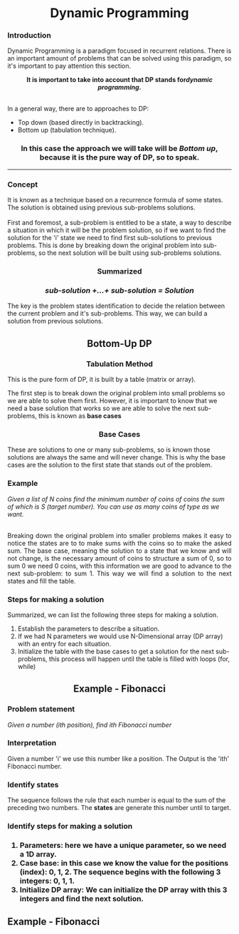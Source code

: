 <h1 align="center">Dynamic Programming</h1>
<div>

<p align="justify">
  <h3>Introduction</h3>
  Dynamic Programming is a paradigm focused in recurrent relations. There is an important amount of problems that can be solved using this paradigm, so it's important to pay attention this section.
</p>

<p align="center"><b>It is important to take into account that DP stands for<i>dynamic programming</i>.</b></p>
  
  <br>
  In a general way, there are to approaches to DP:
    <ul>
      <li>Top down (based directly in backtracking).</li>
      <li>Bottom up (tabulation technique).</li>
    </ul>
  
  <h3 align="center">In this case the approach we will take will be <b><i>Bottom up</i></b>, because it is the pure way of DP, so to speak.</h3>
  <hr>
  <h3>Concept</h3>
  It is known as a technique based on a recurrence formula of some states. The solution is obtained using previous sub-problems solutions.
  <br><br>
  First and foremost, a sub-problem is entitled to be a state, a way to describe a situation in which it will be the problem solution, so if we want to find the solution for the 'i' state we need to find first sub-solutions to previous problems. This is done by breaking down the original problem into sub-problems, so the next solution will be built using sub-problems solutions. 

  <h3 align="center">Summarized</h3>
  <h3 align="center"><b><i>sub-solution +…+ sub-solution = Solution</i></b></h3>
  
  
  The key is the problem states identification to decide the relation between the current problem and it's sub-problems. This way, we can build a solution from previous solutions.
  
  <h2 align="center">Bottom-Up DP</h2>
  <h3 align="center">Tabulation Method</h3>
  
  This is the pure form of DP, it is built by a table (matrix or array).
  
  The first step is to break down the original problem into small problems so we are able to solve them first. However, it is important to know that we need a base solution that works so we are able to solve the next sub-problems, this is known as <b>base cases</b>
  
  <h3 align="center">Base Cases</h3>
  These are solutions to one or many sub-problems, so is known those solutions are always the same and will never change. This is why the base cases are the solution to the first state that stands out of the problem. 
  
  <h3 align="left">Example</h3>
  <i>Given a list of N coins find the minimum number of coins of coins the sum of which is S (target number). You can use as many coins of type as we want.</i>
  <br><br>
  
  <p align="justify">
  Breaking down the original problem into smaller problems makes it easy to notice the states are to to make sums with the coins so to make the asked sum. 
  The base case, meaning the solution to a state that we know and will not change, is the necessary amount of coins to structure a sum of 0, so to sum 0 we need 0 coins, with this information we are good to advance to the next sub-problem: to sum 1.
  This way we will find a solution to the next states and fill the table.</p>
  
  <h3 align="left">Steps for making a solution</h3>
  Summarized, we can list the following three steps for making a solution.
  <ol>
      <li>Establish the parameters to describe a situation.</li>
      <li>If we had N parameters we would use N-Dimensional array (DP array) with an entry for each situation.</li>
      <li>Initialize the table with the base cases to get a solution for the next sub-problems, this process will happen until the table is filled with loops (for, while)</li>
  </ol>
  
  <h2 align="center">Example - Fibonacci</h2>
  <h3 align="left">Problem statement</h3>
  <i>Given a number (ith position), find ith Fibonacci number</i>
  
  <h3 align="left">Interpretation</h3>
  Given a number 'i' we use this number like a position. The Output is the 'ith' Fibonacci number.
  
  <h3 align="left">Identify states</h3>
  The sequence follows the rule that each number is equal to the sum of the preceding two numbers. The <b>states</b> are generate this number until to target. 
  
  <h3 align="left">Identify steps for making a solution<h3 align="left">
  <ol>
      <li>Parameters: here we have a unique parameter, so we need a 1D array.</li>
      <li>Case base: in this case we know the value for the positions (index): 0, 1, 2. The sequence begins with the following 3 integers: 0, 1, 1. </li>
      <li>Initialize DP array: We can initialize the DP array with this 3 integers and find the next solution.</li>
  </ol>
  
  <h2 align="left">Example - Fibonacci</h2>
  
</div>
